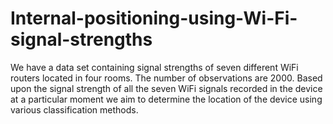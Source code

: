 # Internal-positioning-using-Wi-Fi-signal-strengths
We have a data set containing signal strengths of seven different WiFi routers located in four rooms. The number of observations are 2000. Based upon the signal strength of all the seven WiFi signals recorded in the device at a particular moment we aim to determine the location of the device using various classification methods.
